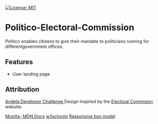 [![License: MIT](https://img.shields.io/badge/License-MIT-yellow.svg)](https://opensource.org/licenses/MIT)
# Politico-Electoral-Commission
Politico enables citizens to  give their mandate to politicians running for differentgovernment offices.

## Features

* User landing page



## Attribution
[Andela Developer Challenge ](https://drive.google.com/file/d/1h_UIO7jP1wyaSfOSHMzRByFyL6dpFsYj/view)
Design Inspired by the [Electoral Commision](https://www.electoralcommission.org.uk/) website.


[Mozilla- MDN Docs](https://developer.mozilla.org/en-US/docs/Learn)
[w3schools](https://www.w3schools.com/)
[Responsive box model](https://www.youtube.com/watch?v=ZA9kwht8n9Q)
